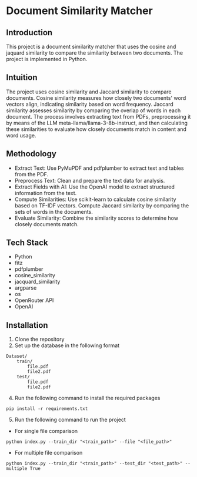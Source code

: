 # Document Similarity Matcher

## Introduction

This project is a document similarity matcher that uses the cosine and jaquard similarity to compare the similarity between two documents. The project is implemented in Python.

## Intuition

The project uses cosine similarity and Jaccard similarity to compare documents. Cosine similarity measures how closely two documents' word vectors align, indicating similarity based on word frequency. Jaccard similarity assesses similarity by comparing the overlap of words in each document. The process involves extracting text from PDFs, preprocessing it by means of the LLM meta-llama/llama-3-8b-instruct, and then calculating these similarities to evaluate how closely documents match in content and word usage.

## Methodology

- Extract Text: Use PyMuPDF and pdfplumber to extract text and tables from the PDF.
- Preprocess Text: Clean and prepare the text data for analysis.
- Extract Fields with AI: Use the OpenAI model to extract structured information from the text.
- Compute Similarities:
  Use scikit-learn to calculate cosine similarity based on TF-IDF vectors.
  Compute Jaccard similarity by comparing the sets of words in the documents.
- Evaluate Similarity: Combine the similarity scores to determine how closely documents match.

## Tech Stack

- Python
- fitz
- pdfplumber
- cosine_similarity
- jacquard_similarity
- argparse
- os
- OpenRouter API
- OpenAI

## Installation

1. Clone the repository
2. Set up the database in the following format

```
Dataset/
    train/
        file.pdf
        file2.pdf
    test/
        file.pdf
        file2.pdf
```

4. Run the following command to install the required packages

```
pip install -r requirements.txt
```

5. Run the following command to run the project

- For single file comparison

```
python index.py --train_dir "<train_path>" --file "<file_path>"
```

- For multiple file comparison

```
python index.py --train_dir "<train_path>" --test_dir "<test_path>" --multiple True
```
